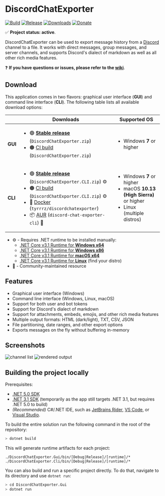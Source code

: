 # DiscordChatExporter

[![Build](https://github.com/Tyrrrz/DiscordChatExporter/workflows/CI/badge.svg?branch=master)](https://github.com/Tyrrrz/DiscordChatExporter/actions)
[![Release](https://img.shields.io/github/release/Tyrrrz/DiscordChatExporter.svg)](https://github.com/Tyrrrz/DiscordChatExporter/releases)
[![Downloads](https://img.shields.io/github/downloads/Tyrrrz/DiscordChatExporter/total.svg)](https://github.com/Tyrrrz/DiscordChatExporter/releases)
[![Donate](https://img.shields.io/badge/donate-$$$-purple.svg)](https://tyrrrz.me/donate)

✅ **Project status: active**.

DiscordChatExporter can be used to export message history from a [Discord](https://discord.com) channel to a file.
It works with direct messages, group messages, and server channels, and supports Discord's dialect of markdown as well as all other rich media features.

❓ **If you have questions or issues, please refer to the [wiki](https://github.com/Tyrrrz/DiscordChatExporter/wiki)**.

## Download

This application comes in two flavors: graphical user interface (**GUI**) and command line interface (**CLI**).
The following table lists all available download options:

<table>
  <thead>
    <tr>
      <th></th>
      <th>Downloads</th>
      <th>Supported OS</th>
    </tr>
  </thead>
  <tbody>
    <tr>
      <td><b>GUI</b></td>
      <td>
        <ul>
          <li>🟢 <b><a href="https://github.com/Tyrrrz/DiscordChatExporter/releases/latest">Stable release</a></b> (<code>DiscordChatExporter.zip</code>)</li>
          <li>🟠 <a href="https://github.com/Tyrrrz/DiscordChatExporter/actions?query=workflow%3ACI">CI build</a> (<code>DiscordChatExporter.zip</code>)</li>
        </ul>
      </td>
      <td>
        <ul>
          <li>Windows <b>7</b> or higher</li>
        </ul>
      </td>
    </tr>
    <tr>
      <td><b>CLI</b></td>
      <td>
        <ul>
          <li>🟢 <b><a href="https://github.com/Tyrrrz/DiscordChatExporter/releases/latest">Stable release</a></b> (<code>DiscordChatExporter.CLI.zip</code>) ⚙️</li>
          <li>🟠 <a href="https://github.com/Tyrrrz/DiscordChatExporter/actions?query=workflow%3ACI">CI build</a> (<code>DiscordChatExporter.CLI.zip</code>) ⚙️</li>
          <li>🐋 <a href="https://hub.docker.com/r/tyrrrz/discordchatexporter">Docker</a> (<code>tyrrrz/discordchatexporter</code>)</li>
          <li>📦 <a href="https://aur.archlinux.org/packages/discord-chat-exporter-cli">AUR</a> (<code>discord-chat-exporter-cli</code>) 🦄</li>
        </ul>
      </td>
      <td>
        <ul>
          <li>Windows <b>7</b> or higher</li>
          <li>macOS <b>10.13 (High Sierra)</b> or higher</li>
          <li>Linux (multiple distros)</li>
        </ul>
      </td>
    </tr>
  </tbody>
</table>

- ⚙️ - Requires .NET runtime to be installed manually:
  - [.NET Core v3.1 Runtime for **Windows x64**](https://dotnet.microsoft.com/download/dotnet-core/thank-you/runtime-desktop-3.1.0-windows-x64-installer)
  - [.NET Core v3.1 Runtime for **Windows x86**](https://dotnet.microsoft.com/download/dotnet-core/thank-you/runtime-desktop-3.1.0-windows-x86-installer)
  - [.NET Core v3.1 Runtime for **macOS x64**](https://dotnet.microsoft.com/download/dotnet-core/thank-you/runtime-3.1.0-macos-x64-installer)
  - [.NET Core v3.1 Runtime for **Linux**](https://docs.microsoft.com/en-us/dotnet/core/install/linux) (find your distro)
- 🦄 - Community-maintained resource

## Features

- Graphical user interface (Windows)
- Command line interface (Windows, Linux, macOS)
- Support for both user and bot tokens
- Support for Discord's dialect of markdown
- Support for attachments, embeds, emojis, and other rich media features
- Multiple output formats: HTML (dark/light), TXT, CSV, JSON
- File partitioning, date ranges, and other export options
- Exports messages on the fly without buffering in-memory

## Screenshots

![channel list](.screenshots/list.png)
![rendered output](.screenshots/output.png)

## Building the project locally

Prerequisites:

- [.NET 5.0 SDK](https://dotnet.microsoft.com/download/dotnet/5.0)
- [.NET 3.1 SDK](https://dotnet.microsoft.com/download/dotnet/3.1) (temporarily as the app still targets .NET 3.1, but requires .NET 5.0 to build)
- _(Recommended)_ C#/.NET IDE, such as [JetBrains Rider](https://www.jetbrains.com/rider), [VS Code](https://code.visualstudio.com/docs/languages/csharp), or [Visual Studio](https://visualstudio.microsoft.com).

To build the entire solution run the following command in the root of the repository:

```sh
> dotnet build
```

This will generate runtime artifacts for each project:

```plaintext
./DiscordChatExporter.Gui/bin/[Debug|Release]/[runtime]/*
./DiscordChatExporter.Cli/bin/[Debug|Release]/[runtime]/*
```

You can also build and run a specific project directly.
To do that, navigate to its directory and use `dotnet run`:

```sh
> cd DiscordChatExporter.Gui
> dotnet run
```